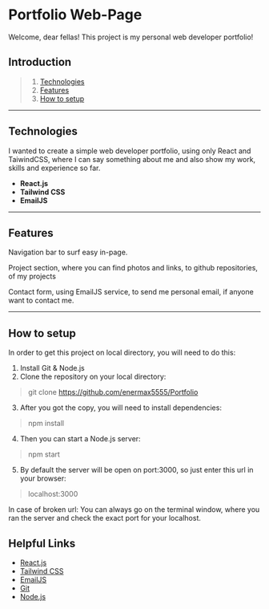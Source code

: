 # Portfolio Web-Page
  Welcome, dear fellas! This project is my personal web developer portfolio!

## Introduction

> 1. [Technologies](#technologies)
> 2. [Features](#features)
> 3. [How to setup](#how-to-setup)

---

## Technologies 

I wanted to create a simple web developer portfolio, using only React and TaiwindCSS, where I can say something about me and also show my work, skills and experience so far.

- __React.js__
- __Tailwind CSS__
- __EmailJS__

---

## Features

Navigation bar to surf easy in-page.

Project section, where you can find photos and links, to github repositories, of my projects
    
Contact form, using EmailJS service, to send me personal email, if anyone want to contact me.

---

## How to setup

   In order to get this project on local directory, you will need to do this:
   
1. Install Git & Node.js
2. Clone the repository on your local directory:
> git clone https://github.com/enermax5555/Portfolio
3. After you got the copy, you will need to install dependencies:
> npm install
4. Then you can start a Node.js server:
>npm start
5. By default the server will be open on port:3000, so just enter this url in your browser:
>localhost:3000

In case of broken url: You can always go on the terminal window, where you ran the server and check the exact port for your localhost.

## Helpful Links

* [React.js](https://reactjs.org)
*  [Tailwind CSS](https://tailwindcss.com)
*  [EmailJS](https://www.emailjs.com)
*  [Git](https://git-scm.com)
*  [Node.js](https://nodejs.org/en/)